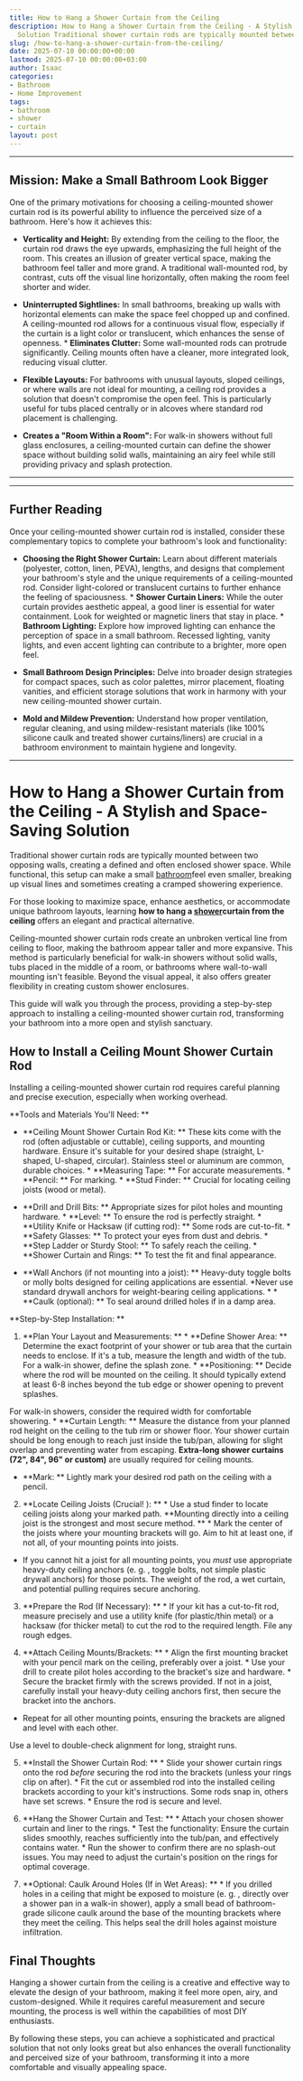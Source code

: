 ```yaml
---
title: How to Hang a Shower Curtain from the Ceiling
description: How to Hang a Shower Curtain from the Ceiling - A Stylish and Space-Saving
  Solution Traditional shower curtain rods are typically mounted between two opposing...
slug: /how-to-hang-a-shower-curtain-from-the-ceiling/
date: 2025-07-10 00:00:00+00:00
lastmod: 2025-07-10 00:00:00+03:00
author: Isaac
categories:
- Bathroom
- Home Improvement
tags:
- bathroom
- shower
- curtain
layout: post
---
```

---

## Mission: Make a Small Bathroom Look Bigger
One of the primary motivations for choosing a ceiling-mounted shower curtain rod is its powerful ability to influence the perceived size of a bathroom. Here's how it achieves this:

* **Verticality and Height:** By extending from the ceiling to the floor, the curtain rod draws the eye upwards, emphasizing the full height of the room. This creates an illusion of greater vertical space, making the bathroom feel taller and more grand. A traditional wall-mounted rod, by contrast, cuts off the visual line horizontally, often making the room feel shorter and wider.

* **Uninterrupted Sightlines:** In small bathrooms, breaking up walls with horizontal elements can make the space feel chopped up and confined. A ceiling-mounted rod allows for a continuous visual flow, especially if the curtain is a light color or translucent, which enhances the sense of openness. * **Eliminates Clutter:** Some wall-mounted rods can protrude significantly. Ceiling mounts often have a cleaner, more integrated look, reducing visual clutter.

* **Flexible Layouts:** For bathrooms with unusual layouts, sloped ceilings, or where walls are not ideal for mounting, a ceiling rod provides a solution that doesn't compromise the open feel. This is particularly useful for tubs placed centrally or in alcoves where standard rod placement is challenging.

* **Creates a "Room Within a Room":** For walk-in showers without full glass enclosures, a ceiling-mounted curtain can define the shower space without building solid walls, maintaining an airy feel while still providing privacy and splash protection.
---
---

## Further Reading
Once your ceiling-mounted shower curtain rod is installed, consider these complementary topics to complete your bathroom's look and functionality:

* **Choosing the Right Shower Curtain:** Learn about different materials (polyester, cotton, linen, PEVA), lengths, and designs that complement your bathroom's style and the unique requirements of a ceiling-mounted rod. Consider light-colored or translucent curtains to further enhance the feeling of spaciousness. * **Shower Curtain Liners:** While the outer curtain provides aesthetic appeal, a good liner is essential for water containment.
Look for weighted or magnetic liners that stay in place. * **Bathroom Lighting:** Explore how improved lighting can enhance the perception of space in a small bathroom. Recessed lighting, vanity lights, and even accent lighting can contribute to a brighter, more open feel.

* **Small Bathroom Design Principles:** Delve into broader design strategies for compact spaces, such as color palettes, mirror placement, floating vanities, and efficient storage solutions that work in harmony with your new ceiling-mounted shower curtain.

* **Mold and Mildew Prevention:** Understand how proper ventilation, regular cleaning, and using mildew-resistant materials (like 100% silicone caulk and treated shower curtains/liners) are crucial in a bathroom environment to maintain hygiene and longevity.
---

# How to Hang a Shower Curtain from the Ceiling - A Stylish and Space-Saving Solution

Traditional shower curtain rods are typically mounted between two opposing walls, creating a defined and often enclosed shower space. While functional, this setup can make a small [bathroom](https://pestpolicy.com/shower-wall-panels/)feel even smaller, breaking up visual lines and sometimes creating a cramped showering experience.

For those looking to maximize space, enhance aesthetics, or accommodate unique bathroom layouts, learning **how to hang a [shower](https://pestpolicy.com/a-shower-wand-made-to-clean-your-tub/)curtain from the ceiling** offers an elegant and practical alternative.

Ceiling-mounted shower curtain rods create an unbroken vertical line from ceiling to floor, making the bathroom appear taller and more expansive. This method is particularly beneficial for walk-in showers without solid walls, tubs placed in the middle of a room, or bathrooms where wall-to-wall mounting isn't feasible. Beyond the visual appeal, it also offers greater flexibility in creating custom shower enclosures.

This guide will walk you through the process, providing a step-by-step approach to installing a ceiling-mounted shower curtain rod, transforming your bathroom into a more open and stylish sanctuary.

##  How to Install a Ceiling Mount Shower Curtain Rod

Installing a ceiling-mounted shower curtain rod requires careful planning and precise execution, especially when working overhead.

**Tools and Materials You'll Need: **

* **Ceiling Mount Shower Curtain Rod Kit: ** These kits come with the rod (often adjustable or cuttable), ceiling supports, and mounting hardware. Ensure it's suitable for your desired shape (straight, L-shaped, U-shaped, circular). Stainless steel or aluminum are common, durable choices. * **Measuring Tape: ** For accurate measurements. * **Pencil: ** For marking. * **Stud Finder: ** Crucial for locating ceiling joists (wood or metal).

* **Drill and Drill Bits: ** Appropriate sizes for pilot holes and mounting hardware. * **Level: ** To ensure the rod is perfectly straight. * **Utility Knife or Hacksaw (if cutting rod): ** Some rods are cut-to-fit. * **Safety Glasses: ** To protect your eyes from dust and debris. * **Step Ladder or Sturdy Stool: ** To safely reach the ceiling. * **Shower Curtain and Rings: ** To test the fit and final appearance.

* **Wall Anchors (if not mounting into a joist): ** Heavy-duty toggle bolts or molly bolts designed for ceiling applications are essential. *Never use standard drywall anchors for weight-bearing ceiling applications. * * **Caulk (optional): ** To seal around drilled holes if in a damp area.

**Step-by-Step Installation: **

1. **Plan Your Layout and Measurements: ** * **Define Shower Area: ** Determine the exact footprint of your shower or tub area that the curtain needs to enclose. If it's a tub, measure the length and width of the tub. For a walk-in shower, define the splash zone. * **Positioning: ** Decide where the rod will be mounted on the ceiling. It should typically extend at least 6-8 inches beyond the tub edge or shower opening to prevent splashes.

For walk-in showers, consider the required width for comfortable showering. * **Curtain Length: ** Measure the distance from your planned rod height on the ceiling to the tub rim or shower floor. Your shower curtain should be long enough to reach just inside the tub/pan, allowing for slight overlap and preventing water from escaping. **Extra-long shower curtains (72", 84", 96" or custom)** are usually required for ceiling mounts.

* **Mark: ** Lightly mark your desired rod path on the ceiling with a pencil.

2. **Locate Ceiling Joists (Crucial! ): ** * Use a stud finder to locate ceiling joists along your marked path. **Mounting directly into a ceiling joist is the strongest and most secure method. ** * Mark the center of the joists where your mounting brackets will go. Aim to hit at least one, if not all, of your mounting points into joists.

* If you cannot hit a joist for all mounting points, you *must* use appropriate heavy-duty ceiling anchors (e. g. , toggle bolts, not simple plastic drywall anchors) for those points. The weight of the rod, a wet curtain, and potential pulling requires secure anchoring.

3. **Prepare the Rod (If Necessary): ** * If your kit has a cut-to-fit rod, measure precisely and use a utility knife (for plastic/thin metal) or a hacksaw (for thicker metal) to cut the rod to the required length. File any rough edges.

4. **Attach Ceiling Mounts/Brackets: ** * Align the first mounting bracket with your pencil mark on the ceiling, preferably over a joist. * Use your drill to create pilot holes according to the bracket's size and hardware. * Secure the bracket firmly with the screws provided. If not in a joist, carefully install your heavy-duty ceiling anchors first, then secure the bracket into the anchors.

* Repeat for all other mounting points, ensuring the brackets are aligned and level with each other.

Use a level to double-check alignment for long, straight runs.

5. **Install the Shower Curtain Rod: ** * Slide your shower curtain rings onto the rod *before* securing the rod into the brackets (unless your rings clip on after). * Fit the cut or assembled rod into the installed ceiling brackets according to your kit's instructions. Some rods snap in, others have set screws. * Ensure the rod is secure and level.

6. **Hang the Shower Curtain and Test: ** * Attach your chosen shower curtain and liner to the rings. * Test the functionality: Ensure the curtain slides smoothly, reaches sufficiently into the tub/pan, and effectively contains water. * Run the shower to confirm there are no splash-out issues. You may need to adjust the curtain's position on the rings for optimal coverage.

7. **Optional: Caulk Around Holes (If in Wet Areas): ** * If you drilled holes in a ceiling that might be exposed to moisture (e. g. , directly over a shower pan in a walk-in shower), apply a small bead of bathroom-grade silicone caulk around the base of the mounting brackets where they meet the ceiling. This helps seal the drill holes against moisture infiltration.

##  Final Thoughts

Hanging a shower curtain from the ceiling is a creative and effective way to elevate the design of your bathroom, making it feel more open, airy, and custom-designed. While it requires careful measurement and secure mounting, the process is well within the capabilities of most DIY enthusiasts.

By following these steps, you can achieve a sophisticated and practical solution that not only looks great but also enhances the overall functionality and perceived size of your bathroom, transforming it into a more comfortable and visually appealing space.
